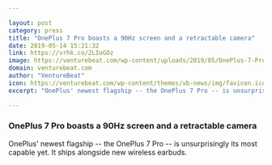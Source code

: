```yaml
---

layout: post
category: press
title: "OnePlus 7 Pro boasts a 90Hz screen and a retractable camera"
date: 2019-05-14 15:21:32
link: https://vrhk.co/2LIoGOz
image: https://venturebeat.com/wp-content/uploads/2019/05/OnePlus-7-Pro-MG-90Hz-ScreenUnlock.jpg?w=1200&strip=all
domain: venturebeat.com
author: "VentureBeat"
icon: https://venturebeat.com/wp-content/themes/vb-news/img/favicon.ico
excerpt: "OnePlus' newest flagship -- the OnePlus 7 Pro -- is unsurprisingly its most capable yet. It ships alongside new wireless earbuds."

---
```


### OnePlus 7 Pro boasts a 90Hz screen and a retractable camera

OnePlus' newest flagship -- the OnePlus 7 Pro -- is unsurprisingly its most capable yet. It ships alongside new wireless earbuds.